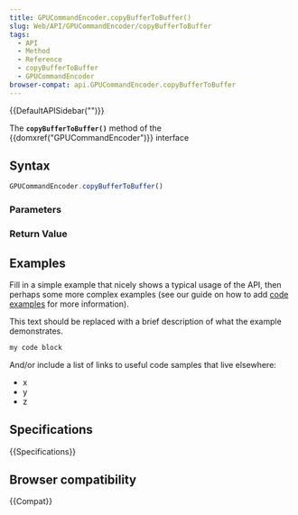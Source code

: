 ```yaml
---
title: GPUCommandEncoder.copyBufferToBuffer()
slug: Web/API/GPUCommandEncoder/copyBufferToBuffer
tags:
  - API
  - Method
  - Reference
  - copyBufferToBuffer
  - GPUCommandEncoder
browser-compat: api.GPUCommandEncoder.copyBufferToBuffer
---
```

{{DefaultAPISidebar("")}}

The **`copyBufferToBuffer()`** method of the {{domxref("GPUCommandEncoder")}} interface 

## Syntax

```js
GPUCommandEncoder.copyBufferToBuffer()
```

### Parameters



### Return Value



## Examples

Fill in a simple example that nicely shows a typical usage of the API, then perhaps some more complex examples (see our guide on how to add [code examples](/en-US/docs/MDN/Contribute/Structures/Code_examples) for more information).

This text should be replaced with a brief description of what the example demonstrates.

```js
my code block
```

And/or include a list of links to useful code samples that live elsewhere:

*   x
*   y
*   z

## Specifications

{{Specifications}}

## Browser compatibility

{{Compat}}

